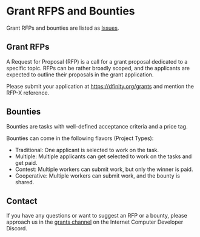 # Grant RFPS and Bounties

Grant RFPs and bounties are listed as [Issues](https://github.com/dfinity/grant-rfps/issues).

## Grant RFPs

A Request for Proposal (RFP) is a call for a grant proposal dedicated to a specific topic. RFPs can be rather broadly scoped, and the applicants are expected to outline their proposals in the grant application.

Please submit your application at https://dfinity.org/grants and mention the RFP-X reference.

## Bounties

Bounties are tasks with well-defined acceptance criteria and a price tag.

Bounties can come in the following flavors (Project Types):
- Traditional: One applicant is selected to work on the task.
- Multiple: Multiple applicants can get selected to work on the tasks and get paid.
- Contest: Multiple workers can submit work, but only the winner is paid.
- Cooperative: Multiple workers can submit work, and the bounty is shared.

## Contact

If you have any questions or want to suggest an RFP or a bounty, please approach us in the [grants channel](https://discord.com/channels/748416164832608337/835198109473570817) on the Internet Computer Developer Discord.